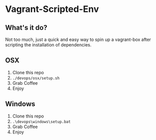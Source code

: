 # Vagrant-Scripted-Env 

## What's it do? 

Not too much, just a quick and easy way to spin up a vagrant-box after scripting the installation of dependencies. 

## OSX 

1. Clone this repo 
1. `./devops/osx/setup.sh`
1. Grab Coffee
1. Enjoy 

## Windows 

1. Clone this repo 
1. `.\devops\windows\setup.bat`
1. Grab Coffee
1. Enjoy 
